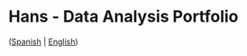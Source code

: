 # Hans - Data Analysis Portfolio 
([Spanish](https://github.com/HansAllTech/Hans_Data_Analysis_Portfolio/blob/main/Proyectos.md#tabla-de-contenido-es--en) | [English](https://github.com/HansAllTech/Hans_Data_Analysis_Portfolio/blob/main/Projects.md#table-of-content-es--en))                                   
                                                                                                                                                           
                                                                               
                                                                              
                                                    
                          
                       
                  
                            
          
     
    
   
 
  
